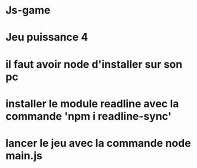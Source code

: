 # Js-game
# Jeu puissance 4
# il faut avoir node d'installer sur son pc
# installer le module readline avec la commande 'npm i readline-sync'
# lancer le jeu avec la commande node main.js
